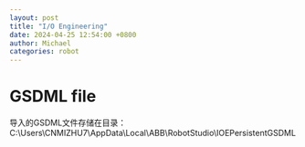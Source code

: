 ```yaml
---
layout: post
title: "I/O Engineering"
date: 2024-04-25 12:54:00 +0800
author: Michael
categories: robot
---
```


# GSDML file
导入的GSDML文件存储在目录：C:\Users\CNMIZHU7\AppData\Local\ABB\RobotStudio\IOEPersistentGSDML